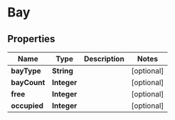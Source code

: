 
# Bay

## Properties
Name | Type | Description | Notes
------------ | ------------- | ------------- | -------------
**bayType** | **String** |  |  [optional]
**bayCount** | **Integer** |  |  [optional]
**free** | **Integer** |  |  [optional]
**occupied** | **Integer** |  |  [optional]



